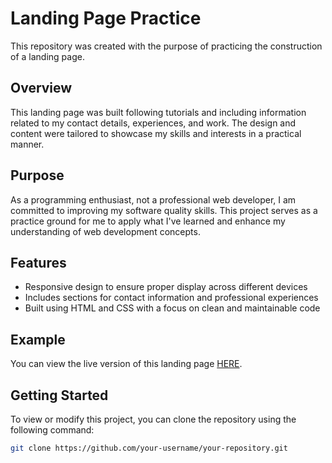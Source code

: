# Landing Page Practice

This repository was created with the purpose of practicing the construction of a landing page.

## Overview

This landing page was built following tutorials and including information related to my contact details, experiences, and work. The design and content were tailored to showcase my skills and interests in a practical manner.

## Purpose

As a programming enthusiast, not a professional web developer, I am committed to improving my software quality skills. This project serves as a practice ground for me to apply what I've learned and enhance my understanding of web development concepts.

## Features

- Responsive design to ensure proper display across different devices
- Includes sections for contact information and professional experiences
- Built using HTML and CSS with a focus on clean and maintainable code

## Example

You can view the live version of this landing page [HERE](https://gustavomuhlmann.github.io/gmuhlmann-landingpage/).

## Getting Started

To view or modify this project, you can clone the repository using the following command:

```bash
git clone https://github.com/your-username/your-repository.git
